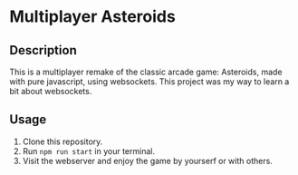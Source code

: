 # Multiplayer Asteroids

## Description
This is a multiplayer remake of the classic arcade game: Asteroids, made with pure javascript, using websockets. This project was my way to learn a bit about websockets.

## Usage
1. Clone this repository.
2. Run ``` npm run start ``` in your terminal.
3. Visit the webserver and enjoy the game by yourserf or with others.
